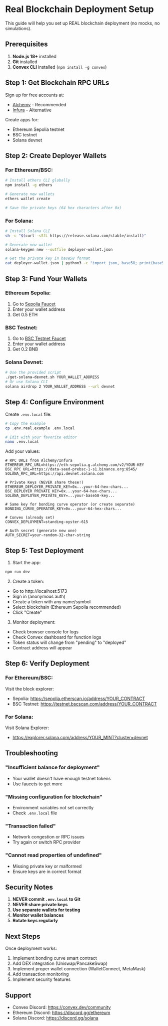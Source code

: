 # Real Blockchain Deployment Setup

This guide will help you set up REAL blockchain deployment (no mocks, no simulations).

## Prerequisites

1. **Node.js 18+** installed
2. **Git** installed
3. **Convex CLI** installed (`npm install -g convex`)

## Step 1: Get Blockchain RPC URLs

Sign up for free accounts at:
- [Alchemy](https://www.alchemy.com/) - Recommended
- [Infura](https://infura.io/) - Alternative

Create apps for:
- Ethereum Sepolia testnet
- BSC testnet
- Solana devnet

## Step 2: Create Deployer Wallets

### For Ethereum/BSC:
```bash
# Install ethers CLI globally
npm install -g ethers

# Generate new wallets
ethers wallet create

# Save the private keys (64 hex characters after 0x)
```

### For Solana:
```bash
# Install Solana CLI
sh -c "$(curl -sSfL https://release.solana.com/stable/install)"

# Generate new wallet
solana-keygen new --outfile deployer-wallet.json

# Get the private key in base58 format
cat deployer-wallet.json | python3 -c "import json, base58; print(base58.b58encode(bytes(json.load(open('/dev/stdin')))).decode())"
```

## Step 3: Fund Your Wallets

### Ethereum Sepolia:
1. Go to [Sepolia Faucet](https://sepoliafaucet.com/)
2. Enter your wallet address
3. Get 0.5 ETH

### BSC Testnet:
1. Go to [BSC Testnet Faucet](https://testnet.binance.org/faucet-smart)
2. Enter your wallet address
3. Get 0.2 BNB

### Solana Devnet:
```bash
# Use the provided script
./get-solana-devnet.sh YOUR_WALLET_ADDRESS
# Or use Solana CLI
solana airdrop 2 YOUR_WALLET_ADDRESS --url devnet
```

## Step 4: Configure Environment

Create `.env.local` file:
```bash
# Copy the example
cp .env.real.example .env.local

# Edit with your favorite editor
nano .env.local
```

Add your values:
```env
# RPC URLs from Alchemy/Infura
ETHEREUM_RPC_URL=https://eth-sepolia.g.alchemy.com/v2/YOUR-KEY
BSC_RPC_URL=https://data-seed-prebsc-1-s1.binance.org:8545/
SOLANA_RPC_URL=https://api.devnet.solana.com

# Private Keys (NEVER share these!)
ETHEREUM_DEPLOYER_PRIVATE_KEY=0x...your-64-hex-chars...
BSC_DEPLOYER_PRIVATE_KEY=0x...your-64-hex-chars...
SOLANA_DEPLOYER_PRIVATE_KEY=...your-base58-key...

# Same key for bonding curve operator (or create separate)
BONDING_CURVE_OPERATOR_KEY=0x...your-64-hex-chars...

# Convex (already set)
CONVEX_DEPLOYMENT=standing-oyster-615

# Auth secret (generate new one)
AUTH_SECRET=your-random-32-char-string
```

## Step 5: Test Deployment

1. Start the app:
```bash
npm run dev
```

2. Create a token:
- Go to http://localhost:5173
- Sign in (anonymous auth)
- Create a token with any name/symbol
- Select blockchain (Ethereum Sepolia recommended)
- Click "Create"

3. Monitor deployment:
- Check browser console for logs
- Check Convex dashboard for function logs
- Token status will change from "pending" to "deployed"
- Contract address will appear

## Step 6: Verify Deployment

### For Ethereum/BSC:
Visit the block explorer:
- Sepolia: https://sepolia.etherscan.io/address/YOUR_CONTRACT
- BSC Testnet: https://testnet.bscscan.com/address/YOUR_CONTRACT

### For Solana:
Visit Solana Explorer:
- https://explorer.solana.com/address/YOUR_MINT?cluster=devnet

## Troubleshooting

### "Insufficient balance for deployment"
- Your wallet doesn't have enough testnet tokens
- Use faucets to get more

### "Missing configuration for blockchain"
- Environment variables not set correctly
- Check `.env.local` file

### "Transaction failed"
- Network congestion or RPC issues
- Try again or switch RPC provider

### "Cannot read properties of undefined"
- Missing private key or malformed
- Ensure keys are in correct format

## Security Notes

1. **NEVER commit `.env.local` to Git**
2. **NEVER share private keys**
3. **Use separate wallets for testing**
4. **Monitor wallet balances**
5. **Rotate keys regularly**

## Next Steps

Once deployment works:
1. Implement bonding curve smart contract
2. Add DEX integration (Uniswap/PancakeSwap)
3. Implement proper wallet connection (WalletConnect, MetaMask)
4. Add transaction monitoring
5. Implement security features

## Support

- Convex Discord: https://convex.dev/community
- Ethereum Discord: https://discord.gg/ethereum
- Solana Discord: https://discord.gg/solana